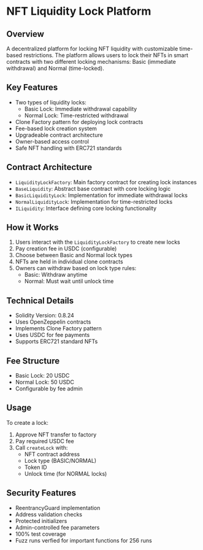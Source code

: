 # NFT Liquidity Lock Platform

## Overview
A decentralized platform for locking NFT liquidity with customizable time-based restrictions. The platform allows users to lock their NFTs in smart contracts with two different locking mechanisms: Basic (immediate withdrawal) and Normal (time-locked).

## Key Features
- Two types of liquidity locks:
  - Basic Lock: Immediate withdrawal capability
  - Normal Lock: Time-restricted withdrawal
- Clone Factory pattern for deploying lock contracts
- Fee-based lock creation system
- Upgradeable contract architecture
- Owner-based access control
- Safe NFT handling with ERC721 standards

## Contract Architecture
- `LiquidityLockFactory`: Main factory contract for creating lock instances
- `BaseLiquidity`: Abstract base contract with core locking logic
- `BasicLiquidityLock`: Implementation for immediate withdrawal locks
- `NormalLiquidityLock`: Implementation for time-restricted locks
- `ILiquidity`: Interface defining core locking functionality

## How it Works
1. Users interact with the `LiquidityLockFactory` to create new locks
2. Pay creation fee in USDC (configurable)
3. Choose between Basic and Normal lock types
4. NFTs are held in individual clone contracts
5. Owners can withdraw based on lock type rules:
   - Basic: Withdraw anytime
   - Normal: Must wait until unlock time

## Technical Details
- Solidity Version: 0.8.24
- Uses OpenZeppelin contracts
- Implements Clone Factory pattern
- Uses USDC for fee payments
- Supports ERC721 standard NFTs

## Fee Structure
- Basic Lock: 20 USDC
- Normal Lock: 50 USDC
- Configurable by fee admin

## Usage
To create a lock:
1. Approve NFT transfer to factory
2. Pay required USDC fee
3. Call `createLock` with:
   - NFT contract address
   - Lock type (BASIC/NORMAL)
   - Token ID
   - Unlock time (for NORMAL locks)

## Security Features
- ReentrancyGuard implementation
- Address validation checks
- Protected initializers
- Admin-controlled fee parameters
- 100% test coverage
- Fuzz runs verfied for important functions for 256 runs

